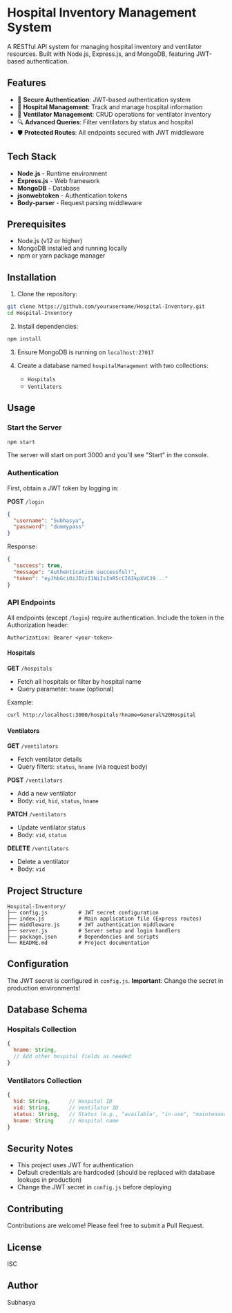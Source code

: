 # Hospital Inventory Management System

A RESTful API system for managing hospital inventory and ventilator resources. Built with Node.js, Express.js, and MongoDB, featuring JWT-based authentication.

## Features

- 🔐 **Secure Authentication**: JWT-based authentication system
- 🏥 **Hospital Management**: Track and manage hospital information
- 💨 **Ventilator Management**: CRUD operations for ventilator inventory
- 🔍 **Advanced Queries**: Filter ventilators by status and hospital
- 🛡️ **Protected Routes**: All endpoints secured with JWT middleware

## Tech Stack

- **Node.js** - Runtime environment
- **Express.js** - Web framework
- **MongoDB** - Database
- **jsonwebtoken** - Authentication tokens
- **Body-parser** - Request parsing middleware

## Prerequisites

- Node.js (v12 or higher)
- MongoDB installed and running locally
- npm or yarn package manager

## Installation

1. Clone the repository:
```bash
git clone https://github.com/yourusername/Hospital-Inventory.git
cd Hospital-Inventory
```

2. Install dependencies:
```bash
npm install
```

3. Ensure MongoDB is running on `localhost:27017`

4. Create a database named `hospitalManagement` with two collections:
   - `Hospitals`
   - `Ventilators`

## Usage

### Start the Server

```bash
npm start
```

The server will start on port 3000 and you'll see "Start" in the console.

### Authentication

First, obtain a JWT token by logging in:

**POST** `/login`

```json
{
  "username": "Subhasya",
  "password": "dummypass"
}
```

Response:
```json
{
  "success": true,
  "message": "Authentication successful!",
  "token": "eyJhbGciOiJIUzI1NiIsInR5cCI6IkpXVCJ9..."
}
```

### API Endpoints

All endpoints (except `/login`) require authentication. Include the token in the Authorization header:
```
Authorization: Bearer <your-token>
```

#### Hospitals

**GET** `/hospitals`
- Fetch all hospitals or filter by hospital name
- Query parameter: `hname` (optional)

Example:
```bash
curl http://localhost:3000/hospitals?hname=General%20Hospital
```

#### Ventilators

**GET** `/ventilators`
- Fetch ventilator details
- Query filters: `status`, `hname` (via request body)

**POST** `/ventilators`
- Add a new ventilator
- Body: `vid`, `hid`, `status`, `hname`

**PATCH** `/ventilators`
- Update ventilator status
- Body: `vid`, `status`

**DELETE** `/ventilators`
- Delete a ventilator
- Body: `vid`

## Project Structure

```
Hospital-Inventory/
├── config.js          # JWT secret configuration
├── index.js           # Main application file (Express routes)
├── middleware.js      # JWT authentication middleware
├── server.js          # Server setup and login handlers
├── package.json       # Dependencies and scripts
└── README.md          # Project documentation
```

## Configuration

The JWT secret is configured in `config.js`. **Important**: Change the secret in production environments!

## Database Schema

### Hospitals Collection
```javascript
{
  hname: String,
  // Add other hospital fields as needed
}
```

### Ventilators Collection
```javascript
{
  hid: String,      // Hospital ID
  vid: String,      // Ventilator ID
  status: String,   // Status (e.g., "available", "in-use", "maintenance")
  hname: String     // Hospital name
}
```

## Security Notes

- This project uses JWT for authentication
- Default credentials are hardcoded (should be replaced with database lookups in production)
- Change the JWT secret in `config.js` before deploying

## Contributing

Contributions are welcome! Please feel free to submit a Pull Request.

## License

ISC

## Author

Subhasya

